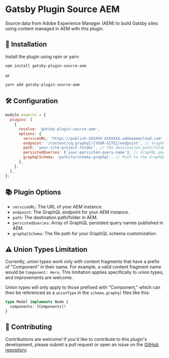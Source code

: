 # Gatsby Plugin Source AEM

Source data from Adobe Experience Manager (AEM) to build Gatsby sites using content managed in AEM with this plugin.

## 🚀 Installation

Install the plugin using npm or yarn:

```sh
npm install gatsby-plugin-source-aem
```

or

```sh
yarn add gatsby-plugin-source-aem
```

## 🛠 Configuration

```javascript
module.exports = {
  plugins: [
    {
      resolve: 'gatsby-plugin-source-aem',
      options: {
        serviceURL: 'https://publish-XXXXXX-XXXXXXX.adobeaemcloud.com', // Your AEM instance URL
        endpoint: '/content/cq:graphql/{YOUR-SITE}/endpoint', // GraphQL endpoint for your AEM instance
        path: 'your-site-project-folder', // The destination path/folder in AEM
        persistedQueries: ['your-persisted-query-name'], // GraphQL persisted query names published in AEM
        graphqlSchema: 'path/to/schema.graphql', // Path to the GraphQL schema file
      },
    },
  ],
};
```

## 📚 Plugin Options

- `serviceURL`: The URL of your AEM instance.
- `endpoint`: The GraphQL endpoint for your AEM instance.
- `path`: The destination path/folder in AEM.
- `persistedQueries`: Array of GraphQL persisted query names published in AEM.
- `graphqlSchema`: The file path for your GraphQL schema customization.

## ⚠️ Union Types Limitation

Currently, union types work only with content fragments that have a prefix of "Component" in their name. For example, a
valid content fragment name would be `Component: Hero`. This limitation applies specifically to union types, and
improvements are welcome.

Union types will only apply to those prefixed with "Component," which can then be referenced as a `unionType` in the
`schema.graphql` files like this:

```graphql
type Model implements Node {
  components: [Components]!
}
```

## 🤝 Contributing

Contributions are welcome! If you'd like to contribute to this plugin's development, please submit a pull request or
open an issue on the [GitHub repository](https://github.com/jecreative/gatsby-plugin-source-aem).

```

```
